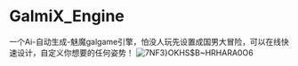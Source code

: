 # GalmiX_Engine
一个Ai-自动生成-魅魔galgame引擎，怕没人玩先设置成国男大冒险，可以在线快速设计，自定义你想要的任何姿势！
![7NF3}OKHS`$B~`HRHARA0O6](https://github.com/user-attachments/assets/9c0c79e5-8531-465d-a36a-52e41b8e8d64)
